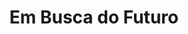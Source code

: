 ---
Numero: 225
title: Em Busca do Futuro
Autor: A E Van Vogt
Co-autor: 
Ano-de-Publicacao: 1976
Titulo-original: Quest for the Future
Tradutor: Eurico da Fonseca
Co-tradutor: 
Ano-de-edicao: 1970
alias: A-E-Van-Vogt
Autor2-alias: 
Tradutor1-alias: Eurico-da-Fonseca
Tradutor2-alias: 
Titulo-link: 225-Em-Busca-do-Futuro
Capa: Manuel Dias
pags: 227
Capa-link: Manuel-Dias
---